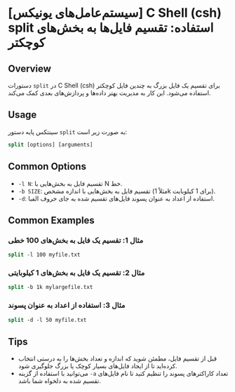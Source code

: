 # [سیستم‌عامل‌های یونیکس] C Shell (csh) split استفاده: تقسیم فایل‌ها به بخش‌های کوچکتر

## Overview
دستورات `split` در C Shell (csh) برای تقسیم یک فایل بزرگ به چندین فایل کوچکتر استفاده می‌شود. این کار به مدیریت بهتر داده‌ها و پردازش‌های بعدی کمک می‌کند.

## Usage
سینتکس پایه دستور `split` به صورت زیر است:

```csh
split [options] [arguments]
```

## Common Options
- `-l N`: تقسیم فایل به بخش‌هایی با N خط.
- `-b SIZE`: تقسیم فایل به بخش‌هایی با اندازه مشخص (مثلاً 1k برای 1 کیلوبایت).
- `-d`: استفاده از اعداد به عنوان پسوند فایل‌های تقسیم شده به جای حروف الفبا.

## Common Examples
### مثال 1: تقسیم یک فایل به بخش‌های 100 خطی
```csh
split -l 100 myfile.txt
```

### مثال 2: تقسیم یک فایل به بخش‌های 1 کیلوبایتی
```csh
split -b 1k mylargefile.txt
```

### مثال 3: استفاده از اعداد به عنوان پسوند
```csh
split -d -l 50 myfile.txt
```

## Tips
- قبل از تقسیم فایل، مطمئن شوید که اندازه و تعداد بخش‌ها را به درستی انتخاب کرده‌اید تا از ایجاد فایل‌های بسیار کوچک یا بزرگ جلوگیری شود.
- می‌توانید با استفاده از گزینه `-a` تعداد کاراکترهای پسوند را تنظیم کنید تا نام فایل‌های تقسیم شده به دلخواه شما باشد.